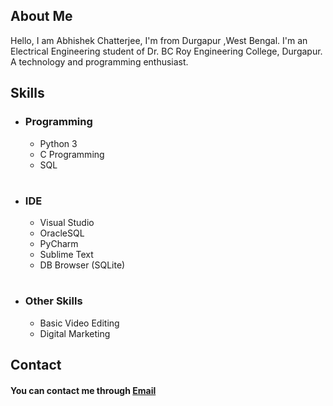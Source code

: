 ## About Me

Hello, I am Abhishek Chatterjee, I'm from Durgapur ,West Bengal. I'm an Electrical Engineering student of Dr. BC Roy Engineering College, Durgapur.
A technology and programming enthusiast.


## Skills
*  ### Programming 
    * Python 3
    * C Programming 
    * SQL
#
*  ### IDE
    * Visual Studio
    * OracleSQL
    * PyCharm
    * Sublime Text
    * DB Browser (SQLite)
# 
*  ### Other Skills
    * Basic Video Editing
    * Digital Marketing									

## Contact

#### You can contact me through [Email](mailto:abhishekchatterjee59@protonmail.com) 
